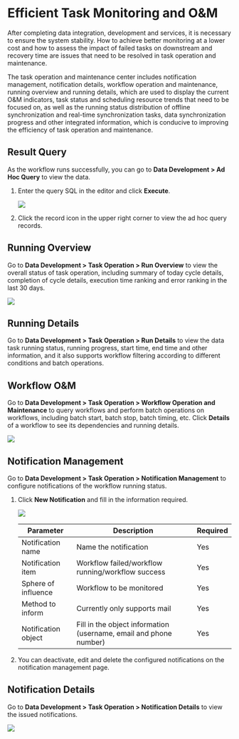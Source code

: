 # Efficient Task Monitoring and O&M

After completing data integration, development and services, it is necessary to ensure the system stability. How to achieve better monitoring at a lower cost and how to assess the impact of failed tasks on downstream and recovery time are issues that need to be resolved in task operation and maintenance.

The task operation and maintenance center includes notification management, notification details, workflow operation and maintenance, running overview and running details, which are used to display the current O&M indicators, task status and scheduling resource trends that need to be focused on, as well as the running status distribution of offline synchronization and real-time synchronization tasks, data synchronization progress and other integrated information, which is conducive to improving the efficiency of task operation and maintenance.

## Result Query

As the workflow runs successfully, you can go to **Data Development > Ad Hoc Query** to view the data.

1. Enter the query SQL in the editor and click **Execute**.

   ![](http://terminus-paas.oss-cn-hangzhou.aliyuncs.com/paas-doc/2022/02/16/31b98d21-904c-46c4-8606-723a2d3c996e.png)

2. Click the record icon in the upper right corner to view the ad hoc query records.

## Running Overview

Go to **Data Development > Task Operation > Run Overview** to view the overall status of task operation, including summary of today cycle details, completion of cycle details, execution time ranking and error ranking in the last 30 days.

![](http://terminus-paas.oss-cn-hangzhou.aliyuncs.com/paas-doc/2022/02/16/36f801aa-7c68-4acb-886c-5e64900f5108.png)

## Running Details

Go to **Data Development > Task Operation > Run Details** to view the data task running status, running progress, start time, end time and other information, and it also supports workflow filtering according to different conditions and batch operations.

## Workflow O&M

Go to **Data Development > Task Operation > Workflow Operation and Maintenance** to query workflows and perform batch operations on workflows, including batch start, batch stop, batch timing, etc. Click **Details** of a workflow to see its dependencies and running details.

![](http://terminus-paas.oss-cn-hangzhou.aliyuncs.com/paas-doc/2022/02/16/1799c220-618c-44c3-9b76-0f01daee4e18.png)

## Notification Management

Go to **Data Development > Task Operation > Notification Management** to configure notifications of the workflow running status.

1. Click **New Notification** and fill in the information required.

   ![](http://terminus-paas.oss-cn-hangzhou.aliyuncs.com/paas-doc/2022/02/16/ffeed0f2-9a6e-4ea8-99a9-6f99aab1c247.png)

   | Parameter | Description | Required |
   | -------- | -------------------------------------------- | -------- |
   | Notification name | Name the notification | Yes |
   | Notification item | Workflow failed/workflow running/workflow success | Yes |
   | Sphere of influence | Workflow to be monitored | Yes |
   | Method to inform | Currently only supports mail | Yes |
   | Notification object | Fill in the object information (username, email and phone number)  | Yes |

2. You can deactivate, edit and delete the configured notifications on the notification management page.

## Notification Details

Go to **Data Development > Task Operation > Notification Details** to view the issued notifications.

![](http://terminus-paas.oss-cn-hangzhou.aliyuncs.com/paas-doc/2022/02/15/8a6789d0-c29e-4df5-af7c-9ec09b0fac5c.png)
